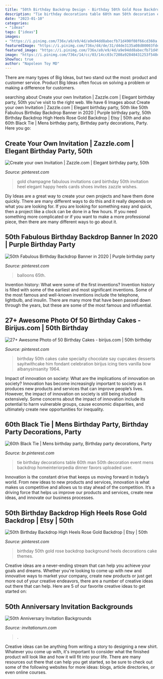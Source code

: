 ```yaml
---
title: "50th Birthday Backdrop Design - Birthday 50th Gold Rose Backdrop Background Heels Decorations Cake Themes"
description: "Tie birthday decorations table 60th man 50th decoration event mens backdrop homeinteriorpedia dinner favors uploaded user"
date: "2023-01-10"
categories:
- "ideas"
tags: ["ideas"]
images:
- "https://i.pinimg.com/736x/a9/e9/4d/a9e94dd8abecfb71d490f08f66cd360a.jpg"
featuredImage: "https://i.pinimg.com/736x/d4/de/31/d4de3135a08d80003fde36e2a599856e.jpg"
featured_image: "https://i.pinimg.com/736x/a9/e9/4d/a9e94dd8abecfb71d490f08f66cd360a.jpg"
image: "https://i.pinimg.com/736x/14/cc/03/14cc03c7208a92848431253f548de998--gold-champagne--party.jpg"
ShowToc: true
author: "Napoleon Toy MD"
---
```



There are many types of Big Ideas, but two stand out the most: product and customer service. Product Big Ideas often focus on solving a problem or making a difference for customers.

	

		
searching about Create your own Invitation | Zazzle.com | Elegant birthday party, 50th you've visit to the right web. We have 6 Images about Create your own Invitation | Zazzle.com | Elegant birthday party, 50th like 50th Fabulous Birthday Backdrop Banner in 2020 | Purple birthday party, 50th Birthday Backdrop High Heels Rose Gold Backdrop | Etsy | 50th and also 60th Black Tie | Mens birthday party, Birthday party decorations, Party. Here you go:
		
    
## Create Your Own Invitation | Zazzle.com | Elegant Birthday Party, 50th

<img loading=lazy src="https://i.pinimg.com/736x/14/cc/03/14cc03c7208a92848431253f548de998--gold-champagne--party.jpg" onerror="this.onerror=null;this.src='https://tse4.mm.bing.net/th?id=OIP.I0PpqNldDKaUDVxo_QFdfwHaHa&amp;pid=15.1';" alt="Create your own Invitation | Zazzle.com | Elegant birthday party, 50th">

_Source: pinterest.com_

>gold champagne fabulous invitations card birthday 50th invitation heel elegant happy heels cards shoes invites zazzle wishes. 

	

Diy Ideas are a great way to create your own projects and have them done quickly. There are many different ways to do this and it really depends on what you are looking for. If you are looking for something easy and quick, then a project like a clock can be done in a few hours. If you need something more complicated or if you want to make a more professional piece, then there are many different ways to go about it.

    
## 50th Fabulous Birthday Backdrop Banner In 2020 | Purple Birthday Party

<img loading=lazy src="https://i.pinimg.com/736x/01/b5/b5/01b5b5669882245c928987a72af57836.jpg" onerror="this.onerror=null;this.src='https://tse2.mm.bing.net/th?id=OIP.0nxuvH0VXKpfualicTdXpgHaJ4&amp;pid=15.1';" alt="50th Fabulous Birthday Backdrop Banner in 2020 | Purple birthday party">

_Source: pinterest.com_

>balloons 65th. 

	

Invention history: What were some of the first inventions?
Invention history is filled with some of the earliest and most significant inventions. Some of the most famous and well-known inventions include the telephone, lightbulb, and insulin. There are many more that have been passed down through the years, but these are some of the most famous and influential.

    
## 27+ Awesome Photo Of 50 Birthday Cakes - Birijus.com | 50th Birthday

<img loading=lazy src="https://i.pinimg.com/736x/cd/9e/f8/cd9ef8b8245d56f005ce639df481e596.jpg" onerror="this.onerror=null;this.src='https://tse1.mm.bing.net/th?id=OIP.aHAy-66X7CHsphuEip4sUwHaJ4&amp;pid=15.1';" alt="27+ Awesome Photo of 50 Birthday Cakes - birijus.com | 50th birthday">

_Source: pinterest.com_

>birthday 50th cakes cake specialty chocolate say cupcakes desserts sayitwithcake him fondant celebration birijus icing tiers vanilla bow albanysinsanity 1964. 

	

Impact of innovation on society: What are the implications of innovation on society?
Innovation has become increasingly important to society as it produces new products and services that can improve people’s lives. However, the impact of innovation on society is still being studied extensively. Some concerns about the impact of innovation include its potential to harm vulnerable groups, cause economic disparities, and ultimately create new opportunities for inequality.

    
## 60th Black Tie | Mens Birthday Party, Birthday Party Decorations, Party

<img loading=lazy src="https://i.pinimg.com/736x/d4/de/31/d4de3135a08d80003fde36e2a599856e.jpg" onerror="this.onerror=null;this.src='https://tse2.mm.bing.net/th?id=OIP.kYfTu6MhktbIS2Wj5J7r5wHaJl&amp;pid=15.1';" alt="60th Black Tie | Mens birthday party, Birthday party decorations, Party">

_Source: br.pinterest.com_

>tie birthday decorations table 60th man 50th decoration event mens backdrop homeinteriorpedia dinner favors uploaded user. 

	

Innovation is the constant drive that keeps us moving forward in today’s world. From new ideas to new products and services, innovation is what makes us competitive and allows us to stay ahead of the competition. It’s a driving force that helps us improve our products and services, create new ideas, and innovate our business processes.

    
## 50th Birthday Backdrop High Heels Rose Gold Backdrop | Etsy | 50th

<img loading=lazy src="https://i.pinimg.com/736x/a9/e9/4d/a9e94dd8abecfb71d490f08f66cd360a.jpg" onerror="this.onerror=null;this.src='https://tse2.mm.bing.net/th?id=OIP.TJpRYXTkbFCBqK_xEoECpQHaHa&amp;pid=15.1';" alt="50th Birthday Backdrop High Heels Rose Gold Backdrop | Etsy | 50th">

_Source: pinterest.com_

>birthday 50th gold rose backdrop background heels decorations cake themes. 

	

Creative ideas are a never-ending stream that can help you achieve your goals and dreams. Whether you're looking to come up with new and innovative ways to market your company, create new products or just get more out of your creative endeavors, there are a number of creative ideas out there that can help. Here are 5 of our favorite creative ideas to get started on: 

    
## 50th Anniversary Invitation Backgrounds

<img loading=lazy src="https://www.invitationurn.com/wp-content/uploads/2016/08/50th_anniversary_invitation_backgrounds.jpg" onerror="this.onerror=null;this.src='https://tse2.mm.bing.net/th?id=OIP.AZsUGsRrKXAugWWQsyNWGQHaJQ&amp;pid=15.1';" alt="50th Anniversary Invitation Backgrounds">

_Source: invitationurn.com_

>. 

	

Creative ideas can be anything from writing a story to designing a new shirt. Whatever you come up with, it's important to consider what the finished product will look like and how it will fit into your life. There are many resources out there that can help you get started, so be sure to check out some of the following websites for more ideas: blogs, article directories, or even online courses.

